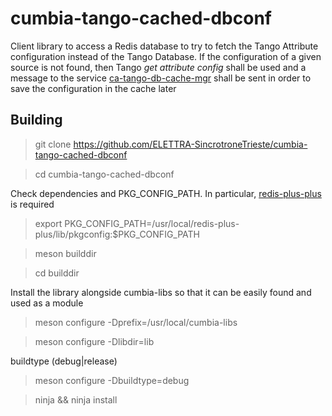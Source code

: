 # cumbia-tango-cached-dbconf

Client library to access a Redis database to try to fetch the Tango Attribute configuration instead of the Tango Database.
If the configuration of a given source is not found, then Tango *get attribute config* shall be used and a message to the
service [ca-tango-db-cache-mgr](https://gitlab.elettra.eu/puma/server/ca-tango-db-cache-mgr) shall be sent in order to save
the configuration in the cache later


## Building

> git clone https://github.com/ELETTRA-SincrotroneTrieste/cumbia-tango-cached-dbconf

> cd cumbia-tango-cached-dbconf

Check dependencies and PKG_CONFIG_PATH. In particular, [redis-plus-plus](https://github.com/sewenew/redis-plus-plus) is required

> export PKG_CONFIG_PATH=/usr/local/redis-plus-plus/lib/pkgconfig:$PKG_CONFIG_PATH

> meson builddir

> cd builddir

Install the library alongside cumbia-libs so that it can be easily found and used
as a module

> meson configure -Dprefix=/usr/local/cumbia-libs

> meson configure -Dlibdir=lib

buildtype (debug|release)

> meson configure -Dbuildtype=debug

> ninja && ninja install
